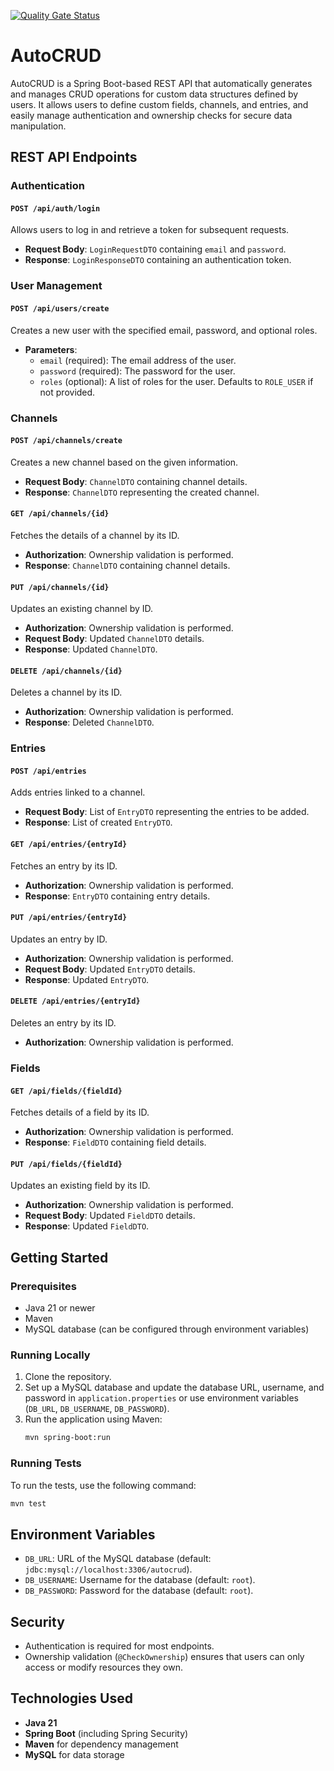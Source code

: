 [![Quality Gate Status](https://sonarcloud.io/api/project_badges/measure?project=geo-tp_AutoCrud&metric=alert_status)](https://sonarcloud.io/summary/new_code?id=geo-tp_AutoCrud)

# AutoCRUD

AutoCRUD is a Spring Boot-based REST API that automatically generates and manages CRUD operations for custom data structures defined by users. It allows users to define custom fields, channels, and entries, and easily manage authentication and ownership checks for secure data manipulation.

## REST API Endpoints

### Authentication

#### `POST /api/auth/login`

Allows users to log in and retrieve a token for subsequent requests.
- **Request Body**: `LoginRequestDTO` containing `email` and `password`.
- **Response**: `LoginResponseDTO` containing an authentication token.

### User Management

#### `POST /api/users/create`

Creates a new user with the specified email, password, and optional roles.
- **Parameters**:
  - `email` (required): The email address of the user.
  - `password` (required): The password for the user.
  - `roles` (optional): A list of roles for the user. Defaults to `ROLE_USER` if not provided.

### Channels

#### `POST /api/channels/create`

Creates a new channel based on the given information.
- **Request Body**: `ChannelDTO` containing channel details.
- **Response**: `ChannelDTO` representing the created channel.

#### `GET /api/channels/{id}`

Fetches the details of a channel by its ID.
- **Authorization**: Ownership validation is performed.
- **Response**: `ChannelDTO` containing channel details.

#### `PUT /api/channels/{id}`

Updates an existing channel by ID.
- **Authorization**: Ownership validation is performed.
- **Request Body**: Updated `ChannelDTO` details.
- **Response**: Updated `ChannelDTO`.

#### `DELETE /api/channels/{id}`

Deletes a channel by its ID.
- **Authorization**: Ownership validation is performed.
- **Response**: Deleted `ChannelDTO`.

### Entries

#### `POST /api/entries`

Adds entries linked to a channel.
- **Request Body**: List of `EntryDTO` representing the entries to be added.
- **Response**: List of created `EntryDTO`.

#### `GET /api/entries/{entryId}`

Fetches an entry by its ID.
- **Authorization**: Ownership validation is performed.
- **Response**: `EntryDTO` containing entry details.

#### `PUT /api/entries/{entryId}`

Updates an entry by ID.
- **Authorization**: Ownership validation is performed.
- **Request Body**: Updated `EntryDTO` details.
- **Response**: Updated `EntryDTO`.

#### `DELETE /api/entries/{entryId}`

Deletes an entry by its ID.
- **Authorization**: Ownership validation is performed.

### Fields

#### `GET /api/fields/{fieldId}`

Fetches details of a field by its ID.
- **Authorization**: Ownership validation is performed.
- **Response**: `FieldDTO` containing field details.

#### `PUT /api/fields/{fieldId}`

Updates an existing field by its ID.
- **Authorization**: Ownership validation is performed.
- **Request Body**: Updated `FieldDTO` details.
- **Response**: Updated `FieldDTO`.

## Getting Started

### Prerequisites

- Java 21 or newer
- Maven
- MySQL database (can be configured through environment variables)

### Running Locally

1. Clone the repository.
2. Set up a MySQL database and update the database URL, username, and password in `application.properties` or use environment variables (`DB_URL`, `DB_USERNAME`, `DB_PASSWORD`).
3. Run the application using Maven:
   ```sh
   mvn spring-boot:run
   ```

### Running Tests

To run the tests, use the following command:
```sh
mvn test
```

## Environment Variables

- `DB_URL`: URL of the MySQL database (default: `jdbc:mysql://localhost:3306/autocrud`).
- `DB_USERNAME`: Username for the database (default: `root`).
- `DB_PASSWORD`: Password for the database (default: `root`).

## Security

- Authentication is required for most endpoints.
- Ownership validation (`@CheckOwnership`) ensures that users can only access or modify resources they own.

## Technologies Used

- **Java 21**
- **Spring Boot** (including Spring Security)
- **Maven** for dependency management
- **MySQL** for data storage
